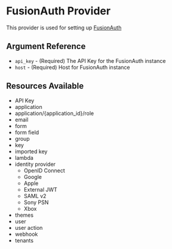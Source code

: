 # FusionAuth Provider

This provider is used for setting up [FusionAuth](https://fusionauth.io)

## Argument Reference

* `api_key` - (Required) The API Key for the FusionAuth instance
* `host` - (Required) Host for FusionAuth instance

## Resources Available

* API Key
* application
* application/{application_id}/role
* email
* form
* form field
* group
* key
* imported key
* lambda
* identity provider
    - OpenID Connect
    - Google
    - Apple
    - External JWT
    - SAML v2
    - Sony PSN
    - Xbox
* themes
* user
* user action
* webhook
* tenants
